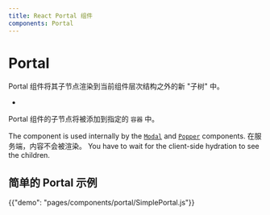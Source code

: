 ```yaml
---
title: React Portal 组件
components: Portal
---
```


# Portal

<p class="description">Portal 组件将其子节点渲染到当前组件层次结构之外的新 "子树" 中。</p>

- 

Portal 组件的子节点将被添加到指定的 `容器` 中。

The component is used internally by the [`Modal`](/components/modal/) and [`Popper`](/components/popper/) components. 在服务端，内容不会被渲染。 You have to wait for the client-side hydration to see the children.

## 简单的 Portal 示例

{{"demo": "pages/components/portal/SimplePortal.js"}}